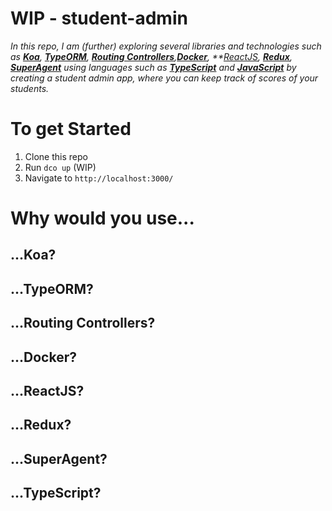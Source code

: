 #  WIP - student-admin

_In this repo, I am (further) exploring several libraries and technologies such as **[Koa](https://koajs.com/)**, **[TypeORM](http://typeorm.io/#/)**, **[Routing Controllers](https://github.com/typestack/routing-controllers)**,**[Docker](https://www.docker.com/)**, **[ReactJS](https://reactjs.org/), **[Redux](https://redux.js.org/)**, **[SuperAgent](https://www.npmjs.com/package/superagent)** using languages such as **[TypeScript](https://www.typescriptlang.org/)** and **[JavaScript](https://www.javascript.com/)** by creating a student admin app, where you can keep track of scores of your students._

# To get Started
1. Clone this repo
2. Run `dco up` (WIP)
3. Navigate to `http://localhost:3000/`

# Why would you use...
## ...Koa?
## ...TypeORM?
## ...Routing Controllers?
## ...Docker?
## ...ReactJS?
## ...Redux?
## ...SuperAgent?
## ...TypeScript?
